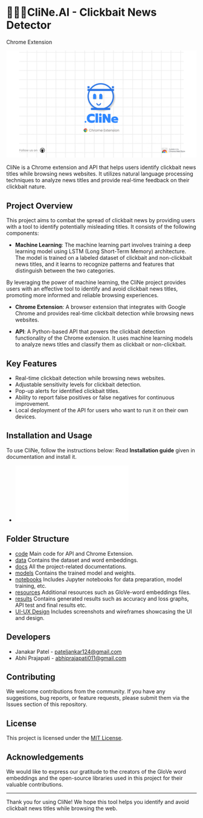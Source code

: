 
# 📌📌🤖CliNe.AI - Clickbait News Detector
Chrome Extension

![CliNe Logo](ui-ux_design/style_guide/banner_chrome.png)

CliNe is a Chrome extension and API that helps users identify clickbait news titles while browsing news websites. It utilizes natural language processing techniques to analyze news titles and provide real-time feedback on their clickbait nature.

## Project Overview
This project aims to combat the spread of clickbait news by providing users with a tool to identify potentially misleading titles. It consists of the following components:

- **Machine Learning**: The machine learning part involves training a deep learning model using LSTM (Long Short-Term Memory) architecture. The model is trained on a labeled dataset of clickbait and non-clickbait news titles, and it learns to recognize patterns and features that distinguish between the two categories.

By leveraging the power of machine learning, the CliNe project provides users with an effective tool to identify and avoid clickbait news titles, promoting more informed and reliable browsing experiences.

- **Chrome Extension**: A browser extension that integrates with Google Chrome and provides real-time clickbait detection while browsing news websites.

- **API**: A Python-based API that powers the clickbait detection functionality of the Chrome extension. It uses machine learning models to analyze news titles and classify them as clickbait or non-clickbait.

## Key Features
- Real-time clickbait detection while browsing news websites.
- Adjustable sensitivity levels for clickbait detection.
- Pop-up alerts for identified clickbait titles.
- Ability to report false positives or false negatives for continuous improvement.
- Local deployment of the API for users who want to run it on their own devices.

## Installation and Usage
To use CliNe, follow the instructions below:
Read **Installation guide** given in documentation and install it.
- ![User Guide](/docs/CliNe_User%20Guide.pdf)


## Folder Structure
- [code](code) Main code for API and Chrome Extension.
- [data](data) Contains the dataset and word embeddings.
- [docs](docs) All the project-related documentations.
- [models](models) Contains the trained model and weights.
- [notebooks](notebooks) Includes Jupyter notebooks for data preparation, model training, etc.
- [resources](resources) Additional resources such as GloVe-word embeddings files.
- [results](results) Contains generated results such as accuracy and loss graphs, API test and final results etc.
- [UI-UX Design](ui-ux_design) Includes screenshots and wireframes showcasing the UI and design.

## Developers
- Janakar Patel - pateljankar124@gmail.com
- Abhi Prajapati - abhiprajapati011@gmail.com

## Contributing
We welcome contributions from the community. If you have any suggestions, bug reports, or feature requests, please submit them via the Issues section of this repository.

## License
This project is licensed under the [MIT License](LICENSE).

## Acknowledgements
We would like to express our gratitude to the creators of the GloVe word embeddings and the open-source libraries used in this project for their valuable contributions.

---
Thank you for using CliNe! We hope this tool helps you identify and avoid clickbait news titles while browsing the web.

